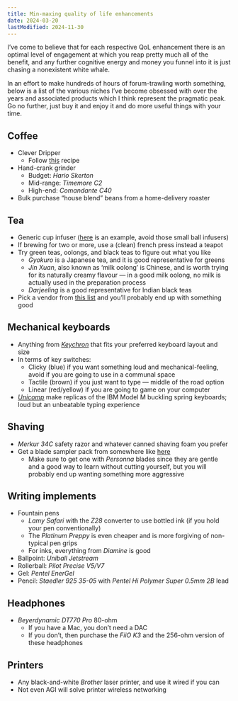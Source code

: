```yaml
---
title: Min-maxing quality of life enhancements
date: 2024-03-20
lastModified: 2024-11-30
---
```

I’ve come to believe that for each respective QoL enhancement there is an optimal level of engagement at which you reap pretty much all of the benefit, and any further cognitive energy and money you funnel into it is just chasing a nonexistent white whale.

In an effort to make hundreds of hours of forum-trawling worth something, below is a list of the various niches I’ve become obsessed with over the years and associated products which I think represent the pragmatic peak. Go no further, just buy it and enjoy it and do more useful things with your time.

## Coffee

- Clever Dripper
  - Follow [this](https://youtu.be/RpOdennxP24?si=u9rJSFD7p9JRxPih) recipe
- Hand-crank grinder
  - Budget: *Hario Skerton*
  - Mid-range: *Timemore C2*
  - High-end: *Comandante C40*
- Bulk purchase “house blend” beans from a home-delivery roaster

## Tea

- Generic cup infuser ([here](https://www.amazon.com/OXO-BREW-Tea-Infuser-Basket/dp/B07GF4WYGT/ref=sr_1_4?crid=XI8DN97DH3UT&dib=eyJ2IjoiMSJ9.8lgCA83o3K-GNzniLr7x_J1Qe4YtQRR0Lw7019weY0SlipHPOn0XjWVvnF8YbxScfIE1rz7c1CgJzdlR05Gpv2zwTRTIr0rm6dqgR6lRTsEBM1IrPBUemojvQv6BkmCXXusiGflSHrGuWOslFLi2MGnuCiWJLMKZG9ToWBY7je6ISgNnYxPY40stM7GNCOJSb04de0V3iDvmVAWtmU4c0nPzaDt-Tkji8IpEM3-MXS1BqAiGhR1b_sSctZ_hVYFX0DB6rjXtE5qYk2KFbLyTl0ap_5wYvDx5hw_WVR-gPUQ.TBV-b0MteaKkAzURG-I8dX90cbbLua1dvSfxYBwfdQA&dib_tag=se&keywords=tea+basket+brewer&qid=1711901793&sprefix=tea+basket+brewer%2Caps%2C190&sr=8-4) is an example, avoid those small ball infusers)
- If brewing for two or more, use a (clean) french press instead a teapot
- Try green teas, oolongs, and black teas to figure out what you like
  - *Gyokuro* is a Japanese tea, and it is good representative for greens
  - *Jin Xuan*, also known as ‘milk oolong’ is Chinese, and is worth trying for its naturally creamy flavour — in a good milk oolong, no milk is actually used in the preparation process
  - *Darjeeling* is a good representative for Indian black teas
- Pick a vendor from [this list](https://www.reddit.com/r/tea/wiki/vendors/page_01/?utm_source=share&utm_medium=ios_app&utm_name=iossmf) and you’ll probably end up with something good

## Mechanical keyboards

- Anything from [*Keychron*](https://www.keychron.com/) that fits your preferred keyboard layout and size
- In terms of key switches:
  - Clicky (blue) if you want something loud and mechanical-feeling, avoid if you are going to use in a communal space
  * Tactile (brown) if you just want to type — middle of the road option
  - Linear (red/yellow) if you are going to game on your computer
- [*Unicomp*](https://www.pckeyboard.com/page/SFNT) make replicas of the IBM Model M buckling spring keyboards; loud but an unbeatable typing experience

## Shaving

- *Merkur 34C* safety razor and whatever canned shaving foam you prefer
- Get a blade sampler pack from somewhere like [here](https://www.westcoastshaving.com/collections/razor-blades-sample-packs)
  - Make sure to get one with *Personna* blades since they are gentle and a good way to learn without cutting yourself, but you will probably end up wanting something more aggressive

## Writing implements

- Fountain pens
  - *Lamy Safari* with the *Z28* converter to use bottled ink (if you hold your pen conventionally)
  - The *Platinum Preppy* is even cheaper and is more forgiving of non-typical pen grips
  - For inks, everything from *Diamine* is good
- Ballpoint: *Uniball Jetstream*
- Rollerball: *Pilot Precise V5/V7*
- Gel: *Pentel EnerGel*
- Pencil: *Staedler 925 35-05* with *Pentel Hi Polymer Super 0.5mm 2B* lead

## Headphones

- *Beyerdynamic DT770 Pro* 80-ohm
  - If you have a Mac, you don’t need a DAC
  - If you don’t, then purchase the *FiiO K3* and the 256-ohm version of these headphones

## Printers

- Any black-and-white *Brother* laser printer, and use it wired if you can
- Not even AGI will solve printer wireless networking
